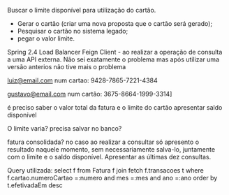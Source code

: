 Buscar o limite disponível para utilização do cartão.

 - Gerar o cartão (criar uma nova proposta que o cartão será gerado);
 - Pesquisar o cartão no sistema legado;
 - pegar o valor limite.

Spring 2.4
Load Balancer Feign Client - ao realizar a operação de consulta a uma API externa.
Não sei exatamente o problema mas após utilizar uma versão anterios não tive mais o problema

luiz@email.com
num cartao: 9428-7865-7221-4384

gustavo@email.com
num cartâo: 3675-8664-1999-3314]


é preciso saber o valor total da fatura e o limite do cartão
apresentar saldo disponível

O limite varia?
precisa salvar no banco?

fatura consolidada? no caso ao realizar a consultar só apresento o resultado naquele momento, sem necessariamente salva-lo,
juntamente com o limite e o saldo disponível. Apresentar as últimas dez consultas.

Query utilizada:
select f from Fatura f join fetch f.transacoes t where f.cartao.numeroCartao =:numero 
and mes =:mes and ano =:ano 
order by t.efetivadaEm desc




